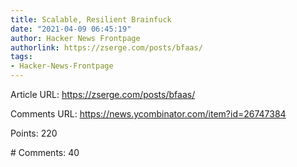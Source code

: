 ```yaml
---
title: Scalable, Resilient Brainfuck
date: "2021-04-09 06:45:19"
author: Hacker News Frontpage
authorlink: https://zserge.com/posts/bfaas/
tags:
- Hacker-News-Frontpage
---
```


<p>Article URL: <a href="https://zserge.com/posts/bfaas/">https://zserge.com/posts/bfaas/</a></p>
<p>Comments URL: <a href="https://news.ycombinator.com/item?id=26747384">https://news.ycombinator.com/item?id=26747384</a></p>
<p>Points: 220</p>
<p># Comments: 40</p>
